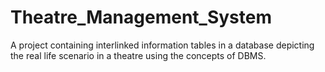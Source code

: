 # Theatre_Management_System
A project containing interlinked information tables in a database depicting the real life scenario in a theatre using the concepts of DBMS.

